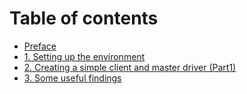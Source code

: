 # Table of contents

* [Preface](README.md)
* [1. Setting up the environment](setting-up-the-environment.md)
* [2. Creating a simple client and master driver (Part1)](simple-driver-1.md)
* [3. Some useful findings](some-useful-findings.md)
